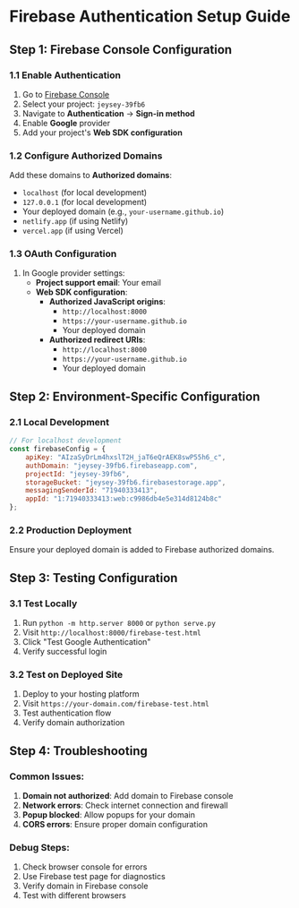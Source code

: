 # Firebase Authentication Setup Guide

## Step 1: Firebase Console Configuration

### 1.1 Enable Authentication
1. Go to [Firebase Console](https://console.firebase.google.com/)
2. Select your project: `jeysey-39fb6`
3. Navigate to **Authentication** → **Sign-in method**
4. Enable **Google** provider
5. Add your project's **Web SDK configuration**

### 1.2 Configure Authorized Domains
Add these domains to **Authorized domains**:
- `localhost` (for local development)
- `127.0.0.1` (for local development)
- Your deployed domain (e.g., `your-username.github.io`)
- `netlify.app` (if using Netlify)
- `vercel.app` (if using Vercel)

### 1.3 OAuth Configuration
1. In Google provider settings:
   - **Project support email**: Your email
   - **Web SDK configuration**: 
     - **Authorized JavaScript origins**: 
       - `http://localhost:8000`
       - `https://your-username.github.io`
       - Your deployed domain
     - **Authorized redirect URIs**:
       - `http://localhost:8000`
       - `https://your-username.github.io`
       - Your deployed domain

## Step 2: Environment-Specific Configuration

### 2.1 Local Development
```javascript
// For localhost development
const firebaseConfig = {
    apiKey: "AIzaSyDrLm4hxslT2H_jaT6eQrAEK8swP55h6_c",
    authDomain: "jeysey-39fb6.firebaseapp.com",
    projectId: "jeysey-39fb6",
    storageBucket: "jeysey-39fb6.firebasestorage.app",
    messagingSenderId: "71940333413",
    appId: "1:71940333413:web:c9986db4e5e314d8124b8c"
};
```

### 2.2 Production Deployment
Ensure your deployed domain is added to Firebase authorized domains.

## Step 3: Testing Configuration

### 3.1 Test Locally
1. Run `python -m http.server 8000` or `python serve.py`
2. Visit `http://localhost:8000/firebase-test.html`
3. Click "Test Google Authentication"
4. Verify successful login

### 3.2 Test on Deployed Site
1. Deploy to your hosting platform
2. Visit `https://your-domain.com/firebase-test.html`
3. Test authentication flow
4. Verify domain authorization

## Step 4: Troubleshooting

### Common Issues:
1. **Domain not authorized**: Add domain to Firebase console
2. **Network errors**: Check internet connection and firewall
3. **Popup blocked**: Allow popups for your domain
4. **CORS errors**: Ensure proper domain configuration

### Debug Steps:
1. Check browser console for errors
2. Use Firebase test page for diagnostics
3. Verify domain in Firebase console
4. Test with different browsers
